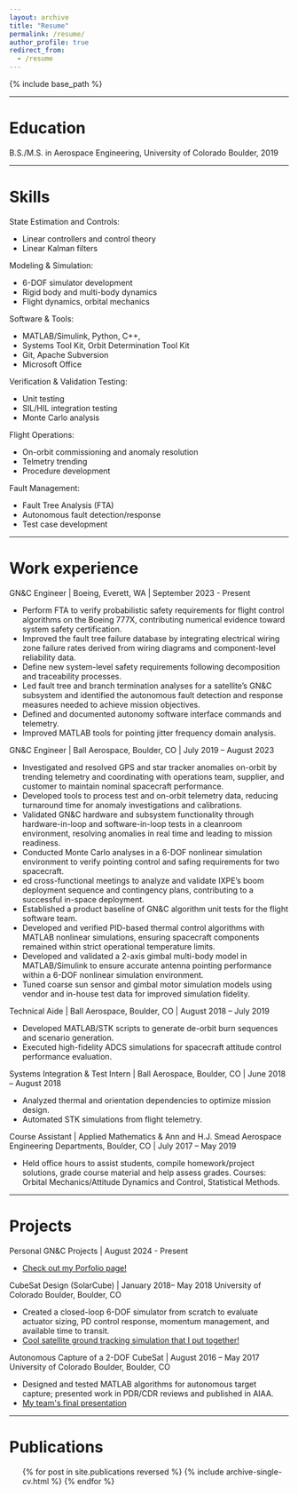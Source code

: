 ```yaml
---
layout: archive
title: "Resume"
permalink: /resume/
author_profile: true
redirect_from:
  - /resume
---
```


{% include base_path %}

---

Education
======
B.S./M.S. in Aerospace Engineering, University of Colorado Boulder, 2019

---

Skills
======
State Estimation and Controls: 
* Linear controllers and control theory
* Linear Kalman filters

Modeling & Simulation: 
* 6-DOF simulator development 
* Rigid body and multi-body dynamics
* Flight dynamics, orbital mechanics

Software & Tools: 
* MATLAB/Simulink, Python, C++, 
* Systems Tool Kit, Orbit Determination Tool Kit
* Git, Apache Subversion
* Microsoft Office

Verification & Validation Testing: 
* Unit testing
* SIL/HIL integration testing
* Monte Carlo analysis

Flight Operations: 
* On-orbit commissioning and anomaly resolution
* Telmetry trending
* Procedure development

Fault Management:
* Fault Tree Analysis (FTA)
* Autonomous fault detection/response
* Test case development

---

Work experience
======
GN&C Engineer | Boeing, Everett, WA | September 2023 - Present 
* Perform FTA to verify probabilistic safety requirements for flight control algorithms on the Boeing 
777X, contributing numerical evidence toward system safety certification.
* Improved the fault tree failure database by integrating electrical wiring zone failure rates derived from 
wiring diagrams and component-level reliability data. 
* Define new system-level safety requirements following decomposition and traceability processes.
* Led fault tree and branch termination analyses for a satellite’s GN&C subsystem and identified the autonomous fault detection and response measures needed to achieve mission objectives.
* Defined and documented autonomy software interface commands and telemetry.
* Improved MATLAB tools for pointing jitter frequency domain analysis.
  
GN&C Engineer | Ball Aerospace, Boulder, CO | July 2019 – August 2023
* Investigated and resolved GPS and star tracker anomalies on-orbit by trending telemetry and coordinating with operations team, supplier, and customer to maintain nominal spacecraft performance.
* Developed tools to process test and on-orbit telemetry data, reducing turnaround time for anomaly investigations and calibrations.
* Validated GN&C hardware and subsystem functionality through hardware-in-loop and software-in-loop tests in a cleanroom environment, resolving anomalies in real time and leading to mission readiness.
* Conducted Monte Carlo analyses in a 6-DOF nonlinear simulation environment to verify pointing control and safing requirements for two spacecraft.
* ed cross-functional meetings to analyze and validate IXPE’s boom deployment sequence and contingency plans, contributing to a successful in-space deployment.
* Established a product baseline of GN&C algorithm unit tests for the flight software team.
* Developed and verified PID-based thermal control algorithms with MATLAB nonlinear simulations, ensuring spacecraft components remained within strict operational temperature limits.
* Developed and validated a 2-axis gimbal multi-body model in MATLAB/Simulink to ensure accurate antenna pointing performance within a 6-DOF nonlinear simulation environment.
* Tuned coarse sun sensor and gimbal motor simulation models using vendor and in-house test data for improved simulation fidelity.

Technical Aide | Ball Aerospace, Boulder, CO | August 2018 – July 2019
* Developed MATLAB/STK scripts to generate de-orbit burn sequences and scenario generation.
* Executed high-fidelity ADCS simulations for spacecraft attitude control performance evaluation.

Systems Integration & Test Intern | Ball Aerospace, Boulder, CO | June 2018 – August 2018
* Analyzed thermal and orientation dependencies to optimize mission design.
* Automated STK simulations from flight telemetry.

Course Assistant | Applied Mathematics & Ann and H.J. Smead Aerospace Engineering Departments, Boulder, CO | July 2017 – May 2019
* Held office hours to assist students, compile homework/project solutions, grade course material and help assess grades. Courses: Orbital Mechanics/Attitude Dynamics and Control, Statistical Methods.

---

Projects
======
Personal GN&C Projects | August 2024 - Present
* [Check out my Porfolio page!](https://tonydtiger.github.io//portfolio/)

CubeSat Design (SolarCube) | January 2018– May 2018
University of Colorado Boulder, Boulder, CO 
* Created a closed-loop 6-DOF simulator from scratch to evaluate actuator sizing, PD control response, momentum management, and available time to transit.
* [Cool satellite ground tracking simulation that I put together!](https://drive.google.com/file/d/1UGWogkpv6JH0efh2DyCAycW9bmp2JZB5/view)

Autonomous Capture of a 2-DOF CubeSat | August 2016 – May 2017
University of Colorado Boulder, Boulder, CO
* Designed and tested MATLAB algorithms for autonomous target capture; presented work in PDR/CDR reviews and published in AIAA.
* [My team's final presentation](https://www.colorado.edu/aerospace/sites/default/files/attached-files/cascade_sfr.pdf)

---

Publications
======
  <ul>{% for post in site.publications reversed %}
    {% include archive-single-cv.html %}
  {% endfor %}</ul>
  
<!-- Talks
======
  <ul>{% for post in site.talks reversed %}
    {% include archive-single-talk-cv.html  %}
  {% endfor %}</ul>
  
Teaching
======
  <ul>{% for post in site.teaching reversed %}
    {% include archive-single-cv.html %}
  {% endfor %}</ul>
  
Service and leadership
======
* Currently signed in to 43 different slack teams -->

